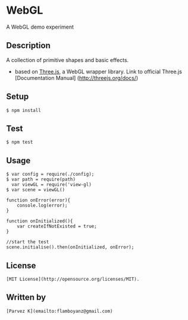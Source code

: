 
# WebGL

A WebGL demo experiment

## Description

A collection of primitive shapes and basic effects.

- based on [Three.js](http://www.threejs.org), a WebGL wrapper library. Link to official Three.js [Documentation Manual] (http://threejs.org/docs/)

## Setup

    $ npm install

## Test

    $ npm test

## Usage

    $ var config = require(./config);
    $ var path = require(path)
      var viewGL = require('view-gl)
    $ var scene = viewGL()
    
    function onError(error){
        console.log(error);
    }
    
    function onInitialized(){
        var createIfNotExisted = true;
    }
    
    //start the test
    scene.initialise().then(onInitialized, onError);
    
    
## License

    [MIT License](http://opensource.org/licenses/MIT).

## Written by
    
    [Parvez K](emailto:flamboyanz@gmail.com)